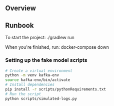 ## Overview

## Runbook

To start the project:
./gradlew run

When you're finished, run:
docker-compose down

### Setting up the fake model scripts
```bash
# Create a virtual environment
python -m venv kafka-env
source kafka-env/bin/activate
# Install dependencies
pip install -r scripts/pythonRequirements.txt
# Run the script
python scripts/simulated-logs.py
```